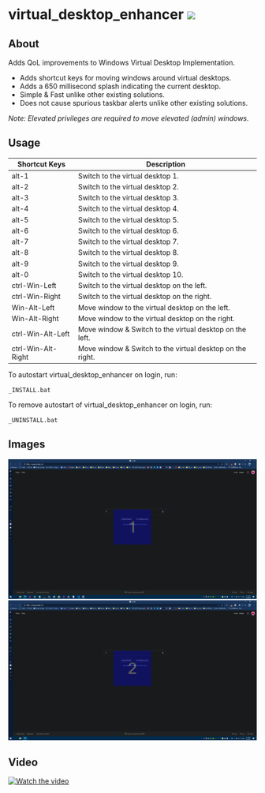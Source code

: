 
# virtual_desktop_enhancer <img src="https://github.com/snaphat/virtual_desktop_enhancer/blob/main/app.ico" width="32" />

## About
Adds QoL improvements to Windows Virtual Desktop Implementation.

- Adds shortcut keys for moving windows around virtual desktops.
- Adds a 650 millisecond splash indicating the current desktop.
- Simple & Fast unlike other existing solutions.
- Does not cause spurious taskbar alerts unlike other existing solutions.

*Note: Elevated privileges are required to move elevated (admin) windows.*

## Usage

| Shortcut Keys      | Description                                               |
|--------------------|-----------------------------------------------------------|
| alt-1              | Switch to the virtual desktop 1.                          |
| alt-2              | Switch to the virtual desktop 2.                          |
| alt-3              | Switch to the virtual desktop 3.                          |
| alt-4              | Switch to the virtual desktop 4.                          |
| alt-5              | Switch to the virtual desktop 5.                          |
| alt-6              | Switch to the virtual desktop 6.                          |
| alt-7              | Switch to the virtual desktop 7.                          |
| alt-8              | Switch to the virtual desktop 8.                          |
| alt-9              | Switch to the virtual desktop 9.                          |
| alt-0              | Switch to the virtual desktop 10.                         |
| ctrl-Win-Left      | Switch to the virtual desktop on the left.                |
| ctrl-Win-Right     | Switch to the virtual desktop on the right.               |
| Win-Alt-Left       | Move window to the virtual desktop on the left.           |
| Win-Alt-Right      | Move window to the virtual desktop on the right.          |
| ctrl-Win-Alt-Left  | Move window & Switch to the virtual desktop on the left.  |
| ctrl-Win-Alt-Right | Move window & Switch to the virtual desktop on the right. |

To autostart virtual_desktop_enhancer on login, run:
```
_INSTALL.bat
```
To remove autostart of virtual_desktop_enhancer on login, run:
```
_UNINSTALL.bat
```

## Images
![Desktop 1](https://github.com/snaphat/virtual_desktop_enhancer/raw/assets/1.png)
![Desktop 2](https://github.com/snaphat/virtual_desktop_enhancer/raw/assets/2.png)

## Video
[![Watch the video](https://img.youtube.com/vi/hZiku5DR0j4/maxresdefault.jpg)](https://www.youtube.com/watch?v=hZiku5DR0j4)
